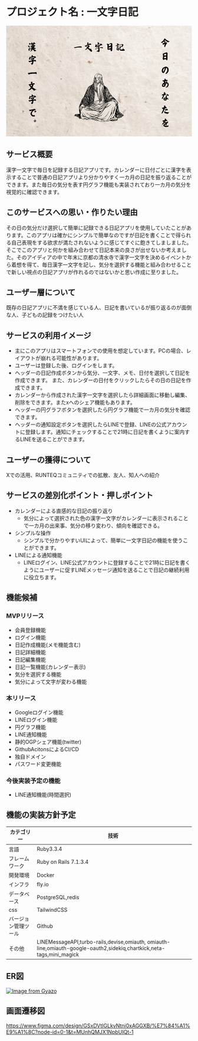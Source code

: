 # プロジェクト名 : 一文字日記
<img src="app/assets/images/default_ogp.png" alt="OGP画像" height="300" width="550">

## サービス概要
漢字一文字で毎日を記録する日記アプリです。カレンダーに日付ごとに漢字を表示することで普通の日記アプリより分かりやすく一カ月の日記を振り返ることができます。また毎日の気分を表す円グラフ機能も実装されており一カ月の気分を視覚的に確認できます。

## このサービスへの思い・作りたい理由
その日の気分だけ選択して簡単に記録できる日記アプリを使用していたことがあります。このアプリは確かにシンプルで簡単なのですが日記を書くことで得られる自己表現をする欲求が満たされないように感じてすぐに飽きてしましました。そこでこのアプリと何かを組み合わせて日記本来の良さが出せないか考えました。そのアイディアの中で年末に京都の清水寺で漢字一文字を決めるイベントから着想を得て、毎日漢字一文字を記し、気分を選択する機能と組み合わせることで新しい視点の日記アプリが作れるのではないかと思い作成に至りました。

## ユーザー層について
既存の日記アプリに不満を感じている人、日記を書いているが振り返るのが面倒な人、子どもの記録をつけたい人

## サービスの利用イメージ
* 主にこのアプリはスマートフォンでの使用を想定しています。PCの場合、レイアウトが崩れる可能性があります。
* ユーザーは登録した後、ログインをします。
* ヘッダーの日記作成ボタンから気分、一文字、メモ、日付を選択して日記を作成できます。
また、カレンダーの日付をクリックしたらその日の日記を作成できます。
* カレンダーから作成された漢字一文字を選択したら詳細画面に移動し編集、削除をできます。またxへのシェア機能もあります。
* ヘッダーの円グラフボタンを選択したら円グラフ機能で一カ月の気分を確認できます。
* ヘッダーの通知設定ボタンを選択したらLINEで登録、LINEの公式アカウントに登録します。通知にチェックすることで21時に日記を書くように案内するLINEを送ることができます。

## ユーザーの獲得について
Xでの活用、RUNTEQコミュニティでの拡散、友人、知人への紹介

## サービスの差別化ポイント・押しポイント
- カレンダーによる直感的な日記の振り返り
  - 気分によって選択された色の漢字一文字がカレンダーに表示されることで一カ月の出来事、気分の移り変わり、傾向を確認できる。
- シンプルな操作
  - シンプルで分かりやすいUIによって、簡単に一文字日記の機能を使うことができます。
- LINEによる通知機能
  - LINEログイン、LINE公式アカウントに登録することで21時に日記を書くようにユーザーに促すLINEメッセージ通知を送ることで日記の継続利用に役立ちます。

## 機能候補
### MVPリリース
- 会員登録機能
- ログイン機能
- 日記作成機能(メモ機能含む)
- 日記詳細機能
- 日記編集機能
- 日記一覧機能(カレンダー表示)
- 気分を選択する機能
- 気分によって文字が変わる機能
### 本リリース
- Googleログイン機能
- LINEログイン機能
- 円グラフ機能
- LINE通知機能
- 静的OGPシェア機能(twitter)
- GithubAcitonsによるCI/CD
- 独自ドメイン
- パスワード変更機能
### 今後実装予定の機能
- LINE通知機能(時間選択)
## 機能の実装方針予定

| カテゴリー | 技術 |
| ---- | ---- |
| 言語 | Ruby3.3.4 |
| フレームワーク | Ruby on Rails 7.1.3.4　|
| 開発環境 | Docker |
| インフラ | fly.io |
| データベース | PostgreSQL,redis |
| css | TailwindCSS |
| バージョン管理ツール | Github |
| その他 | LINEMessageAPI,turbo-rails,devise,omiauth, omiauth-line,omiauth-google-oauth2,sidekiq,chartkick,neta-tags,mini_magick |

## ER図
[![Image from Gyazo](https://i.gyazo.com/72bcab2b4df4343b0abf78516ade925d.png)](https://gyazo.com/72bcab2b4df4343b0abf78516ade925d)
## 画面遷移図
https://www.figma.com/design/GSxDVtIGLkvNtni0xAGGXB/%E7%84%A1%E9%A1%8C?node-id=0-1&t=MUnhQMJX1NpbUIQt-1
